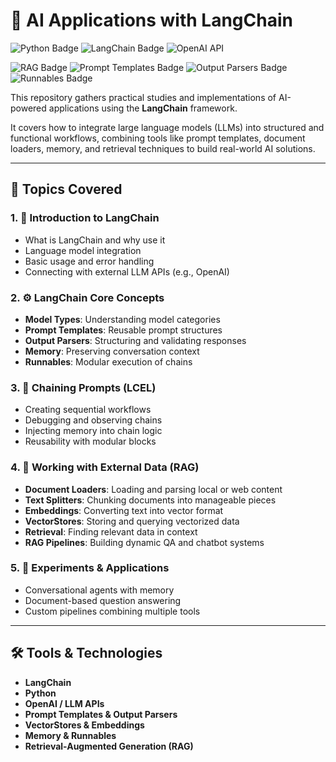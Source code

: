 # 🧠 AI Applications with LangChain

<p align="left">
  <img src="https://img.shields.io/badge/Python-blue?style=for-the-badge&logo=python&logoColor=white" alt="Python Badge">
  <img src="https://img.shields.io/badge/LangChain-00A67E?style=for-the-badge&logo=codeforces&logoColor=white" alt="LangChain Badge">
  <img src="https://img.shields.io/badge/OpenAI_API-6D6DFF?style=for-the-badge&logo=openai&logoColor=white" alt="OpenAI API">
</p>

<p align="left">
  <img src="https://img.shields.io/badge/RAG-purple?style=for-the-badge" alt="RAG Badge">
  <img src="https://img.shields.io/badge/Prompt%20Templates-orange?style=for-the-badge" alt="Prompt Templates Badge">
  <img src="https://img.shields.io/badge/Output%20Parsers-teal?style=for-the-badge" alt="Output Parsers Badge">
  <img src="https://img.shields.io/badge/Runnables-darkgreen?style=for-the-badge" alt="Runnables Badge">
</p>

This repository gathers practical studies and implementations of AI-powered applications using the **LangChain** framework.

It covers how to integrate large language models (LLMs) into structured and functional workflows, combining tools like prompt templates, document loaders, memory, and retrieval techniques to build real-world AI solutions.

---

## 🚀 Topics Covered

### 1. 📘 Introduction to LangChain
- What is LangChain and why use it
- Language model integration
- Basic usage and error handling
- Connecting with external LLM APIs (e.g., OpenAI)

### 2. ⚙️ LangChain Core Concepts
- **Model Types**: Understanding model categories
- **Prompt Templates**: Reusable prompt structures
- **Output Parsers**: Structuring and validating responses
- **Memory**: Preserving conversation context
- **Runnables**: Modular execution of chains

### 3. 🔗 Chaining Prompts (LCEL)
- Creating sequential workflows
- Debugging and observing chains
- Injecting memory into chain logic
- Reusability with modular blocks

### 4. 📄 Working with External Data (RAG)
- **Document Loaders**: Loading and parsing local or web content
- **Text Splitters**: Chunking documents into manageable pieces
- **Embeddings**: Converting text into vector format
- **VectorStores**: Storing and querying vectorized data
- **Retrieval**: Finding relevant data in context
- **RAG Pipelines**: Building dynamic QA and chatbot systems

### 5. 🧪 Experiments & Applications
- Conversational agents with memory
- Document-based question answering
- Custom pipelines combining multiple tools

---

## 🛠️ Tools & Technologies

- **LangChain**
- **Python**
- **OpenAI / LLM APIs**
- **Prompt Templates & Output Parsers**
- **VectorStores & Embeddings**
- **Memory & Runnables**
- **Retrieval-Augmented Generation (RAG)**


